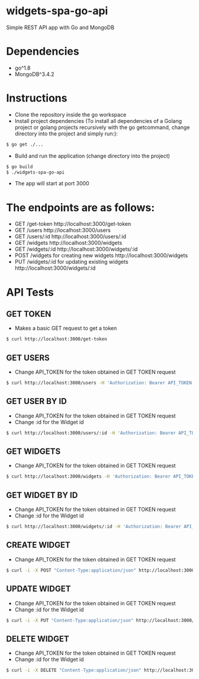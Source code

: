 # widgets-spa-go-api
Simple REST API app with Go and MongoDB

# Dependencies
- go^1.8
- MongoDB^3.4.2

# Instructions
- Clone the repository inside the go workspace
- Install project dependencies (To install all dependencies of a Golang project or golang projects recursively with the go getcommand, change directory into the project and simply run:):
```sh
$ go get ./...
```
- Build and run the application (change directory into the project)
```sh
$ go build
$ ./widgets-spa-go-api
```
- The app will start at port 3000

# The endpoints are as follows:

- GET /get-token http://localhost:3000/get-token
- GET /users http://localhost:3000/users
- GET /users/:id http://localhost:3000/users/:id
- GET /widgets http://localhost:3000/widgets
- GET /widgets/:id http://localhost:3000/widgets/:id
- POST /widgets for creating new widgets http://localhost:3000/widgets
- PUT /widgets/:id for updating existing widgets http://localhost:3000/widgets/:id

# API Tests

## GET TOKEN
- Makes a basic GET request to get a token

```sh
$ curl http://localhost:3000/get-token
```

## GET USERS
- Change API_TOKEN for the token obtained in GET TOKEN request
```sh
$ curl http://localhost:3000/users -H 'Authorization: Bearer API_TOKEN'
```

## GET USER BY ID
- Change API_TOKEN for the token obtained in GET TOKEN request
- Change :id for the Widget id
```sh
$ curl http://localhost:3000/users/:id -H 'Authorization: Bearer API_TOKEN'
```

## GET WIDGETS
- Change API_TOKEN for the token obtained in GET TOKEN request
```sh
$ curl http://localhost:3000/widgets -H 'Authorization: Bearer API_TOKEN'
```

## GET WIDGET BY ID
- Change API_TOKEN for the token obtained in GET TOKEN request
- Change :id for the Widget id
```sh
$ curl http://localhost:3000/widgets/:id -H 'Authorization: Bearer API_TOKEN'
```

## CREATE WIDGET
- Change API_TOKEN for the token obtained in GET TOKEN request
```sh
$ curl -i -X POST "Content-Type:application/json" http://localhost:3000/widgets -d '{"name":"teste post","color":"magenta","price":"3.80","inventory":23,"melts":true}' -H 'Authorization: Bearer API_TOKEN'
```

## UPDATE WIDGET
- Change API_TOKEN for the token obtained in GET TOKEN request
- Change :id for the Widget id
```sh
$ curl -i -X PUT "Content-Type:application/json" http://localhost:3000/widgets/:id -d '{"name":"teste","color":"magenta","price":"3.80","inventory":23,"melts":true}' -H 'Authorization: Bearer API_TOKEN'
```

## DELETE WIDGET
- Change API_TOKEN for the token obtained in GET TOKEN request
- Change :id for the Widget id
```sh
$ curl -i -X DELETE "Content-Type:application/json" http://localhost:3000/widgets/:id -H 'Authorization: Bearer API_TOKEN'
```